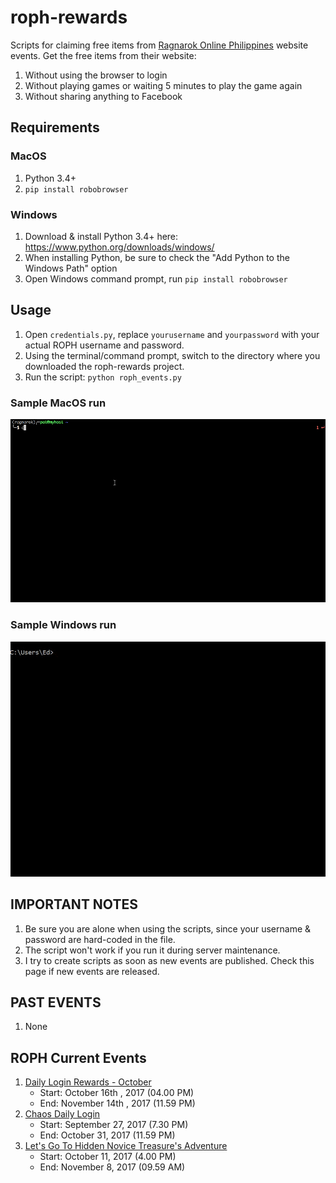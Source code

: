 # roph-rewards
Scripts for claiming free items from [Ragnarok Online Philippines](https://www.ragnarokonline.com.ph/news) website events.
Get the free items from their website:
 1. Without using the browser to login
 2. Without playing games or waiting 5 minutes to play the game again
 3. Without sharing anything to Facebook

## Requirements
### MacOS
1. Python 3.4+
2. `pip install robobrowser`

### Windows
1. Download & install Python 3.4+ here: https://www.python.org/downloads/windows/
2. When installing Python, be sure to check the "Add Python to the Windows Path" option
3. Open Windows command prompt, run `pip install robobrowser`

## Usage
1. Open `credentials.py`, replace `yourusername` and `yourpassword` with your actual ROPH username and password.
2. Using the terminal/command prompt, switch to the directory where you downloaded the roph-rewards project.
3. Run the script: `python roph_events.py`

### Sample MacOS run
![Sample MacOS run](https://github.com/patpatpatpatpat/roph-rewards/blob/master/sample_runs/roph-rewards-mac.gif "Sample MacOS run")
### Sample Windows run
![Sample Windows run](https://github.com/patpatpatpatpat/roph-rewards/blob/master/sample_runs/roph-rewards-windows.gif "Sample Windows run")

## IMPORTANT NOTES
1. Be sure you are alone when using the scripts, since your username & password are hard-coded in the file.
2. The script won't work if you run it during server maintenance.
3. I try to create scripts as soon as new events are published. Check this page if new events are released.

## PAST EVENTS
1. None

## ROPH Current Events
1. [Daily Login Rewards - October](https://www.ragnarokonline.com.ph/news/dailylogin-oct2017)
   * Start: October 16th , 2017 (04.00 PM)
   * End: November 14th , 2017 (11.59 PM)
2. [Chaos Daily Login](https://www.ragnarokonline.com.ph/news/special-daily-login)
   * Start: September 27, 2017 (7.30 PM)
   * End: October 31, 2017 (11.59 PM)
2. [Let's Go To Hidden Novice Treasure's Adventure](https://www.ragnarokonline.com.ph/news/lets-go-hidden)
   * Start: October 11, 2017 (4.00 PM)
   * End: November 8, 2017 (09.59 AM)
